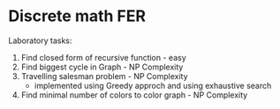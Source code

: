 # Discrete math FER

Laboratory tasks:
1) Find closed form of recursive function - easy
2) Find biggest cycle in Graph - NP Complexity
3) Travelling salesman problem - NP Complexity
   - implemented using Greedy approch and using exhaustive search
4) Find minimal number of colors to color graph - NP Complexity

